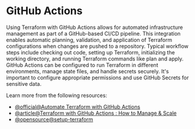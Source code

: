 # GitHub Actions

Using Terraform with GitHub Actions allows for automated infrastructure management as part of a GitHub-based CI/CD pipeline. This integration enables automatic planning, validation, and application of Terraform configurations when changes are pushed to a repository. Typical workflow steps include checking out code, setting up Terraform, initializing the working directory, and running Terraform commands like plan and apply. GitHub Actions can be configured to run Terraform in different environments, manage state files, and handle secrets securely. It's important to configure appropriate permissions and use GitHub Secrets for sensitive data.

Learn more from the following resources:

- [@official@Automate Terraform with GitHub Actions](https://developer.hashicorp.com/terraform/tutorials/automation/github-actions)
- [@article@Terraform with GitHub Actions : How to Manage & Scale](https://spacelift.io/blog/github-actions-terraform)
- [@opensource@setup-terraform](https://github.com/hashicorp/setup-terraform)